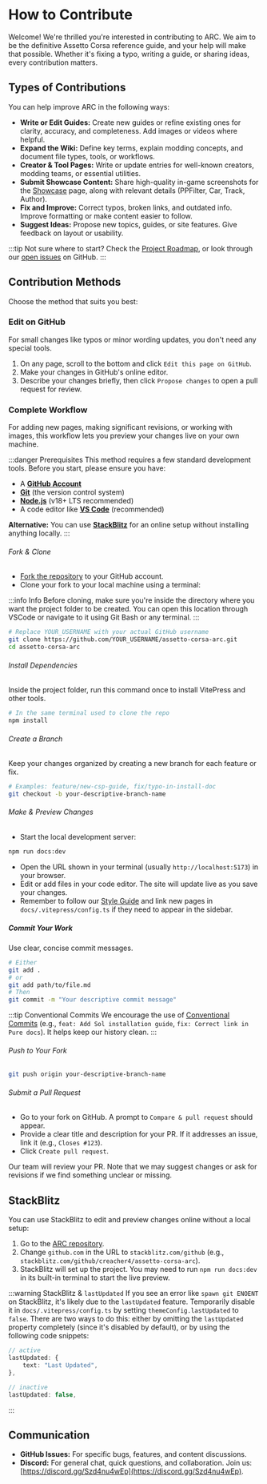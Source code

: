 # How to Contribute

Welcome! We're thrilled you're interested in contributing to ARC. We aim to be the definitive Assetto Corsa reference guide, and your help will make that possible. Whether it's fixing a typo, writing a guide, or sharing ideas, every contribution matters.

## Types of Contributions

You can help improve ARC in the following ways:

- **Write or Edit Guides:** Create new guides or refine existing ones for clarity, accuracy, and completeness. Add images or videos where helpful.
- **Expand the Wiki:** Define key terms, explain modding concepts, and document file types, tools, or workflows.
- **Creator & Tool Pages:** Write or update entries for well-known creators, modding teams, or essential utilities.
- **Submit Showcase Content:** Share high-quality in-game screenshots for the [Showcase](../showcase/) page, along with relevant details (PPFilter, Car, Track, Author).
- **Fix and Improve:** Correct typos, broken links, and outdated info. Improve formatting or make content easier to follow.
- **Suggest Ideas:** Propose new topics, guides, or site features. Give feedback on layout or usability.

:::tip Not sure where to start?
Check the [Project Roadmap](./roadmap.md), or look through our [open issues](https://github.com/creacher4/assetto-corsa-arc/issues) on GitHub.
:::

## Contribution Methods

Choose the method that suits you best:

### Edit on GitHub

For small changes like typos or minor wording updates, you don't need any special tools.

1. On any page, scroll to the bottom and click `Edit this page on GitHub`.
2. Make your changes in GitHub's online editor.
3. Describe your changes briefly, then click `Propose changes` to open a pull request for review.

### Complete Workflow

For adding new pages, making significant revisions, or working with images, this workflow lets you preview your changes live on your own machine.

:::danger Prerequisites
This method requires a few standard development tools. Before you start, please ensure you have:

- A [**GitHub Account**](https://github.com)
- [**Git**](https://git-scm.com/downloads) (the version control system)
- [**Node.js**](https://nodejs.org/en/) (v18+ LTS recommended)
- A code editor like [**VS Code**](https://code.visualstudio.com/) (recommended)

**Alternative:** You can use [**StackBlitz**](#online-ide-stackblitz) for an online setup without installing anything locally.
:::

###### Fork & Clone
- [Fork the repository](https://github.com/creacher4/assetto-corsa-arc) to your GitHub account.
- Clone your fork to your local machine using a terminal:

:::info Info
Before cloning, make sure you're inside the directory where you want the project folder to be created. You can open this location through VSCode or navigate to it using Git Bash or any terminal.
:::

```bash
# Replace YOUR_USERNAME with your actual GitHub username
git clone https://github.com/YOUR_USERNAME/assetto-corsa-arc.git
cd assetto-corsa-arc
```

###### Install Dependencies

Inside the project folder, run this command once to install VitePress and other tools.

```bash
# In the same terminal used to clone the repo
npm install
```

###### Create a Branch

Keep your changes organized by creating a new branch for each feature or fix.

```bash
# Examples: feature/new-csp-guide, fix/typo-in-install-doc
git checkout -b your-descriptive-branch-name
```

###### Make & Preview Changes

- Start the local development server:

```bash
npm run docs:dev
```

- Open the URL shown in your terminal (usually `http://localhost:5173`) in your browser.
- Edit or add files in your code editor. The site will update live as you save your changes.
- Remember to follow our [Style Guide](./style-guide.md) and link new pages in `docs/.vitepress/config.ts` if they need to appear in the sidebar.

##### Commit Your Work

Use clear, concise commit messages.

```bash
# Either
git add .
# or
git add path/to/file.md
# Then
git commit -m "Your descriptive commit message"
```

:::tip Conventional Commits
We encourage the use of [Conventional Commits](https://www.conventionalcommits.org/en/v1.0.0/) (e.g., `feat: Add Sol installation guide`, `fix: Correct link in Pure docs`). It helps keep our history clean.
:::

###### Push to Your Fork

```bash
git push origin your-descriptive-branch-name
```

###### Submit a Pull Request

- Go to your fork on GitHub. A prompt to `Compare & pull request` should appear.
- Provide a clear title and description for your PR. If it addresses an issue, link it (e.g., `Closes #123`).
- Click `Create pull request`.

Our team will review your PR. Note that we may suggest changes or ask for revisions if we find something unclear or missing.

## StackBlitz

You can use StackBlitz to edit and preview changes online without a local setup:

1. Go to the [ARC repository](https://github.com/creacher4/assetto-corsa-arc).
2. Change `github.com` in the URL to `stackblitz.com/github` (e.g., `stackblitz.com/github/creacher4/assetto-corsa-arc`).
3. StackBlitz will set up the project. You may need to run `npm run docs:dev` in its built-in terminal to start the live preview.

:::warning StackBlitz & `lastUpdated`
If you see an error like `spawn git ENOENT` on StackBlitz, it's likely due to the `lastUpdated` feature. Temporarily disable it in `docs/.vitepress/config.ts` by setting `themeConfig.lastUpdated` to `false`. There are two ways to do this: either by omitting the `lastUpdated` property completely (since it's disabled by default), or by using the following code snippets:

```ts
// active
lastUpdated: {
    text: "Last Updated",
},

// inactive
lastUpdated: false,
```
:::

## Communication

- **GitHub Issues:** For specific bugs, features, and content discussions.
- **Discord:** For general chat, quick questions, and collaboration. Join us: [https://discord.gg/Szd4nu4wEp](https://discord.gg/Szd4nu4wEp).